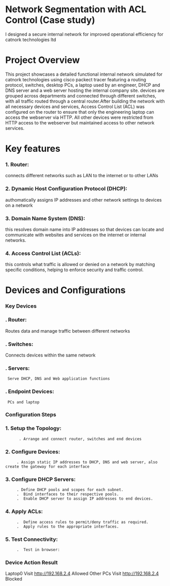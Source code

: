 # Network Segmentation with ACL Control (Case study) 
I designed a secure internal network for improved operational efficiency for catnork technologies ltd

# Project Overview
This project showcases a detailed functional internal network simulated for catnork technologies using cisco packect tracer featuring a routing protocol, switches, desktop PCs, a laptop used by an engineer, DHCP and DNS server and a web server hosting the internal company site. devices are grouped across departments and connected through different switches, with all traffic routed through a central router.After building the network with all necessary devices and services, Access Control List (ACL) was configured on the router to ensure that only the engineering laptop can access the webserver via HTTP. All other devices were restricted from HTTP access to the webserver but maintained access to other network services.

# Key features
### 1. Router: 
connects different networks such as LAN to the internet or to other LANs

### 2. Dynamic Host Configuration Protocol (DHCP): 
authomatically assigns IP addresses and other network settings to devices on a network

### 3. Domain Name System (DNS): 
this resolves domain name into IP addresses so that devices can locate and communicate with websites and services on the internet or internal networks.

### 4. Access Control List (ACLs):
this controls what traffic is allowed or denied on a network by matching specific conditions, helping to enforce security and traffic control.

# Devices and Configurations
### Key Devices
 ### . Router:
 Routes data and manage traffic between different networks 

 ### . Switches:
   Connects devices within the same network

   ### . Servers:
     Serve DHCP, DNS and Web application functions

   ### . Endpoint Devices: 
     PCs and laptop

   ### Configuration Steps

   ### 1. Setup the Topology:
          . Arrange and connect router, switches and end devices 

   ### 2. Configure Devices:
         . Assign static IP addresses to DHCP, DNS and web server, also create the gateway for each interface

  ### 3. Configure DHCP Servers:
         . Define DHCP pools and scopes for each subnet.
         .  Bind interfaces to their respective pools.
         .  Enable DHCP server to assign IP addresses to end devices.
         
  ### 4.  Apply ACLs:
         .  Define access rules to permit/deny traffic as required.
         .  Apply rules to the appropriate interfaces.

 ### 5.   Test Connectivity:
         .  Test in browser:
 ### Device     Action                     Result
 Laptop0      Visit http://192.168.2.4   Allowed
 Other PCs    Visit http://192.168.2.4   Blocked 
  

  
